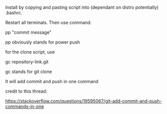 Install by copying and pasting script into (dependant on distro potentially) .bashrc.

Restart all terminals. Then use command: 

pp "commit message"

pp obviously stands for power push

for the clone script, use

gc repository-link.git

gc stands for git clone

It will add commit and push in one command

credit to this thread: 

https://stackoverflow.com/questions/19595067/git-add-commit-and-push-commands-in-one
